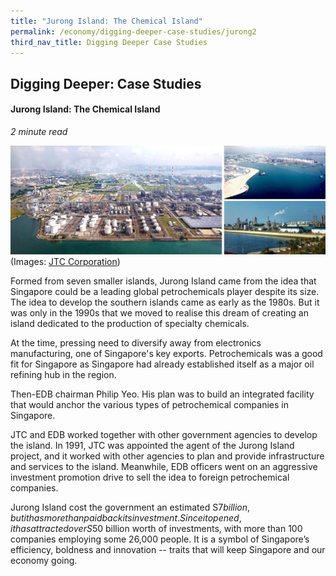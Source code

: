 ```yaml
---
title: "Jurong Island: The Chemical Island"
permalink: /economy/digging-deeper-case-studies/jurong2
third_nav_title: Digging Deeper Case Studies
---
```

## Digging Deeper: Case Studies
#### Jurong Island: The Chemical Island
<i>2 minute read</i>

![Alt text for image on Isomer site](/images/economy/case-studies/ind-jurongisland2.jpg)
(Images: [JTC Corporation](https://www.jtc.gov.sg/industrial-land-and-space/Pages/jurong-island.aspx))

Formed from seven smaller islands, Jurong Island came from the idea that Singapore could be a leading global petrochemicals player despite its size. The idea to develop the southern islands came as early as the 1980s. But it was only in the 1990s that we moved to realise this dream of creating an island dedicated to the production of specialty chemicals.

At the time, pressing need to diversify away from electronics manufacturing, one of Singapore's key exports. Petrochemicals was a good fit for Singapore as Singapore had already established itself as a major oil refining hub in the region.

Then-EDB chairman Philip Yeo. His plan was to build an integrated facility that would anchor the various types of petrochemical companies in Singapore.

JTC and EDB worked together with other government agencies to develop the island. In 1991, JTC was appointed the agent of the Jurong Island project, and it worked with other agencies to plan and provide infrastructure and services to the island. Meanwhile, EDB officers went on an aggressive investment promotion drive to sell the idea to foreign petrochemical companies.

Jurong Island cost the government an estimated S$7 billion, but it has more than paid back its investment. Since it opened, it has attracted over S$50 billion worth of investments, with more than 100 companies employing some 26,000 people. It is a symbol of Singapore’s efficiency, boldness and innovation -- traits that will keep Singapore and our economy going.